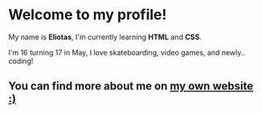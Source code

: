 <!-- my introduction -->
<h1>Welcome to my profile!</h1>

<p>My name is <b>Eliotas</b>, I'm currently learning <b>HTML</b> and <b>CSS</b>.</p>
<p>I'm 16 turning 17 in May, I love skateboarding, video games, and newly.. coding!</p>
<h2>You can find more about me on <a href="https://kitosback.neocities.org/">my own website :)</a></h2>
